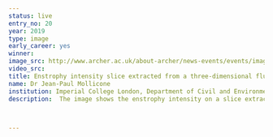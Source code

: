 ```yaml
---
status: live
entry_no: 20
year: 2019
type: image 
early_career: yes 
winner:
image_src: http://www.archer.ac.uk/about-archer/news-events/events/image-comp/gallery-2019/20_Entry_800.jpg
video_src: 
title: Enstrophy intensity slice extracted from a three-dimensional fluid flow field of a temporal jet
name: Dr Jean-Paul Mollicone
institution: Imperial College London, Department of Civil and Environmental Engineering
description:  The image shows the enstrophy intensity on a slice extracted from a three-dimensional turbulent flow field. The results are computed using direct numerical simulation (DNS) by running the in-house code Sparkle on Archer whilst the open-source visualisation software Visit is used to generate the image. The research involves theoretical analysis and DNS to study the dynamics of turbulent jets in a variety of conditions. The aim is to gain detailed physical insights of the multi-scale dynamics at the turbulent/non-turbulent interface of such flows by using a rigorous and novel tool, namely the generalised Kolmogorov/Yaglom equations, that accounts for in-homogeneity and anisotropy in turbulent flows. This allows to quantify the processes that occur at different scales and locations at the interface and in the fluid domain. As a result, new, more accurate modelling techniques can be developed for simulating large-scale turbulent flows needed by the practical engineering community.


  
---
```


